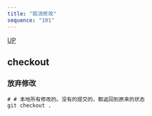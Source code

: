 ```yaml
---
title: "取消修改"
sequence: "101"
---
```


[UP](/git.html)

## checkout

### 放弃修改

```text
# # 本地所有修改的。没有的提交的，都返回到原来的状态
git checkout .
```

